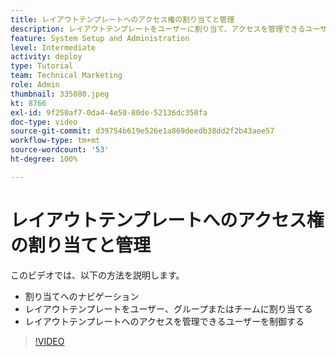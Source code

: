 ```yaml
---
title: レイアウトテンプレートへのアクセス権の割り当てと管理
description: レイアウトテンプレートをユーザーに割り当て、アクセスを管理できるユーザーを制御する方法について説明します。
feature: System Setup and Administration
level: Intermediate
activity: deploy
type: Tutorial
team: Technical Marketing
role: Admin
thumbnail: 335080.jpeg
kt: 8766
exl-id: 9f250af7-0da4-4e50-80de-52136dc350fa
doc-type: video
source-git-commit: d39754b619e526e1a869deedb38dd2f2b43aee57
workflow-type: tm+mt
source-wordcount: '53'
ht-degree: 100%

---
```


# レイアウトテンプレートへのアクセス権の割り当てと管理

このビデオでは、以下の方法を説明します。

* 割り当てへのナビゲーション
* レイアウトテンプレートをユーザー、グループまたはチームに割り当てる
* レイアウトテンプレートへのアクセスを管理できるユーザーを制御する

>[!VIDEO](https://video.tv.adobe.com/v/335080/?quality=12)
